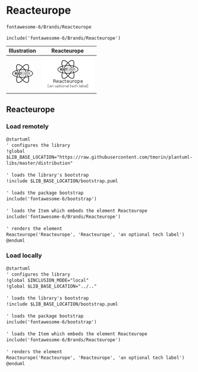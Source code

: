 # Reacteurope


```text
fontawesome-6/Brands/Reacteurope
```

```text
include('fontawesome-6/Brands/Reacteurope')
```



| Illustration | Reacteurope |
| :---: | :---: |
| ![illustration for Illustration](../../fontawesome-6/Brands/Reacteurope.png) | ![illustration for Reacteurope](../../fontawesome-6/Brands/Reacteurope.Local.png) |




## Reacteurope

### Load remotely
```plantuml
@startuml
' configures the library
!global $LIB_BASE_LOCATION="https://raw.githubusercontent.com/tmorin/plantuml-libs/master/distribution"

' loads the library's bootstrap
!include $LIB_BASE_LOCATION/bootstrap.puml

' loads the package bootstrap
include('fontawesome-6/bootstrap')

' loads the Item which embeds the element Reacteurope
include('fontawesome-6/Brands/Reacteurope')

' renders the element
Reacteurope('Reacteurope', 'Reacteurope', 'an optional tech label')
@enduml
```

### Load locally
```plantuml
@startuml
' configures the library
!global $INCLUSION_MODE="local"
!global $LIB_BASE_LOCATION="../.."

' loads the library's bootstrap
!include $LIB_BASE_LOCATION/bootstrap.puml

' loads the package bootstrap
include('fontawesome-6/bootstrap')

' loads the Item which embeds the element Reacteurope
include('fontawesome-6/Brands/Reacteurope')

' renders the element
Reacteurope('Reacteurope', 'Reacteurope', 'an optional tech label')
@enduml
```

